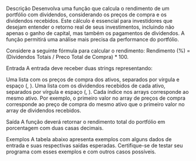 Descrição
Desenvolva uma função que calcula o rendimento de um portfólio com dividendos, considerando os preços de compra e os dividendos recebidos. Este cálculo é essencial para investidores que desejam entender o retorno real de seus investimentos, incluindo não apenas o ganho de capital, mas também os pagamentos de dividendos. A função permitirá uma análise mais precisa da performance do portfólio.

Considere a seguinte fórmula para calcular o rendimento: Rendimento (%) = (Dividendos Totais / Preco Total de Compra) * 100.

Entrada
A entrada deve receber duas strings representando:

Uma lista com os preços de compra dos ativos, separados por vírgula e espaço (, ).
Uma lista com os dividendos recebidos de cada ativo, separados por vírgula e espaço (, ).
Cada índice nos arrays corresponde ao mesmo ativo. Por exemplo, o primeiro valor no array de preços de compra corresponde ao preço de compra do mesmo ativo que o primeiro valor no array de dividendos recebidos.

Saída
A função deverá retornar o rendimento total do portfólio em porcentagem com duas casas decimais.

Exemplos
A tabela abaixo apresenta exemplos com alguns dados de entrada e suas respectivas saídas esperadas. Certifique-se de testar seu programa com esses exemplos e com outros casos possíveis.
